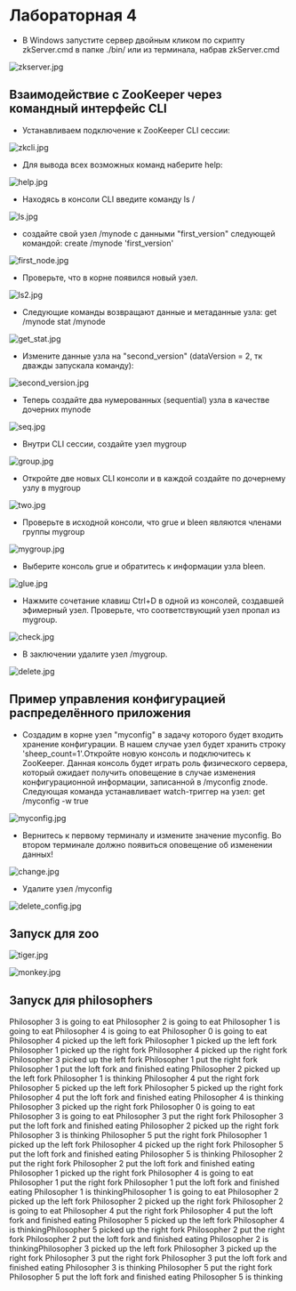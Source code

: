 # Лабораторная 4

- В Windows запустите сервер двойным кликом по скрипту zkServer.cmd в папке ./bin/ или из терминала, набрав zkServer.cmd

![zkserver.jpg](https://github.com/YanaShurinova/bigdata/blob/main/lab4/scheenshots/zkserver.jpg)

## Взаимодействие с ZooKeeper через командный интерфейс CLI

- Устанавливаем подключение к ZooKeeper CLI сессии:

![zkcli.jpg](https://github.com/YanaShurinova/bigdata/blob/main/lab4/scheenshots/zkcli.jpg)

- Для вывода всех возможных команд наберите help:

![help.jpg](https://github.com/YanaShurinova/bigdata/blob/main/lab4/scheenshots/help.jpg)

- Находясь в консоли CLI введите команду ls /

![ls.jpg](https://github.com/YanaShurinova/bigdata/blob/main/lab4/scheenshots/ls.jpg)

- создайте свой узел /mynode с данными "first_version" следующей командой: create /mynode 'first_version'

![first_node.jpg](https://github.com/YanaShurinova/bigdata/blob/main/lab4/scheenshots/first_node.jpg)

- Проверьте, что в корне появился новый узел.

![ls2.jpg](https://github.com/YanaShurinova/bigdata/blob/main/lab4/scheenshots/ls2.jpg)

- Следующие команды возвращают данные и метаданные узла: get /mynode stat /mynode

![get_stat.jpg](https://github.com/YanaShurinova/bigdata/blob/main/lab4/scheenshots/get_stat.jpg)

- Измените данные узла на "second_version" (dataVersion = 2, тк дважды запускала команду):

![second_version.jpg](https://github.com/YanaShurinova/bigdata/blob/main/lab4/scheenshots/second_version.jpg)

- Теперь создайте два нумерованных (sequential) узла в качестве дочерних mynode

![seq.jpg](https://github.com/YanaShurinova/bigdata/blob/main/lab4/scheenshots/seq.jpg)

- Внутри CLI сессии, создайте узел mygroup

![group.jpg](https://github.com/YanaShurinova/bigdata/blob/main/lab4/scheenshots/group.jpg)

- Откройте две новых CLI консоли и в каждой создайте по дочернему узлу в mygroup 

![two.jpg](https://github.com/YanaShurinova/bigdata/blob/main/lab4/scheenshots/two.jpg)

- Проверьте в исходной консоли, что grue и bleen являются членами группы mygroup

![mygroup.jpg](https://github.com/YanaShurinova/bigdata/blob/main/lab4/scheenshots/mygroup.jpg)
-  Выберите консоль grue и обратитесь к информации узла bleen.

![glue.jpg](https://github.com/YanaShurinova/bigdata/blob/main/lab4/scheenshots/glue.jpg)

- Нажмите сочетание клавиш Ctrl+D в одной из консолей, создавшей эфимерный узел. Проверьте, что соответствующий узел пропал из mygroup.

![check.jpg](https://github.com/YanaShurinova/bigdata/blob/main/lab4/scheenshots/check.jpg)

- В заключении удалите узел /mygroup.

![delete.jpg](https://github.com/YanaShurinova/bigdata/blob/main/lab4/scheenshots/delete.jpg)


## Пример управления конфигурацией распределённого приложения
- Создадим в корне узел "myconfig" в задачу которого будет входить хранение конфигурации. В нашем случае узел будет хранить строку 'sheep_count=1'.Откройте новую консоль и подключитесь к ZooKeeper. Данная консоль будет играть роль физического сервера, который ожидает получить оповещение в случае изменения конфигурационной информации, записанной в /myconfig znode. Следующая команда устанавливает watch-триггер на узел: get /myconfig -w true

![myconfig.jpg](https://github.com/YanaShurinova/bigdata/blob/main/lab4/scheenshots/myconfig.jpg)

- Вернитесь к первому терминалу и измените значение myconfig. Во втором терминале должно появиться оповещение об изменении данных!

![change.jpg](https://github.com/YanaShurinova/bigdata/blob/main/lab4/scheenshots/change.jpg)

- Удалите узел /myconfig

![delete_config.jpg](https://github.com/YanaShurinova/bigdata/blob/main/lab4/scheenshots/delete_config.jpg)


## Запуск для zoo

![tiger.jpg](https://github.com/YanaShurinova/bigdata/blob/main/lab4/scheenshots/tiger.jpg)

![monkey.jpg](https://github.com/YanaShurinova/bigdata/blob/main/lab4/scheenshots/monkey.jpg)
## Запуск для philosophers

Philosopher 3 is going to eat
Philosopher 2 is going to eat
Philosopher 1 is going to eat
Philosopher 4 is going to eat
Philosopher 0 is going to eat
Philosopher 4 picked up the left fork
Philosopher 1 picked up the left fork
Philosopher 1 picked up the right fork
Philosopher 4 picked up the right fork
Philosopher 3 picked up the left fork
Philosopher 1 put the right fork
Philosopher 1 put the loft fork and finished eating
Philosopher 2 picked up the left fork
Philosopher 1 is thinking
Philosopher 4 put the right fork
Philosopher 5 picked up the left fork
Philosopher 5 picked up the right fork
Philosopher 4 put the loft fork and finished eating
Philosopher 4 is thinking
Philosopher 3 picked up the right fork
Philosopher 0 is going to eat
Philosopher 3 is going to eat
Philosopher 3 put the right fork
Philosopher 3 put the loft fork and finished eating
Philosopher 2 picked up the right fork
Philosopher 3 is thinking
Philosopher 5 put the right fork
Philosopher 1 picked up the left fork
Philosopher 4 picked up the right fork
Philosopher 5 put the loft fork and finished eating
Philosopher 5 is thinking
Philosopher 2 put the right fork
Philosopher 2 put the loft fork and finished eating
Philosopher 1 picked up the right fork
Philosopher 4 is going to eat
Philosopher 1 put the right fork
Philosopher 1 put the loft fork and finished eating
Philosopher 1 is thinkingPhilosopher 1 is going to eat
Philosopher 2 picked up the left fork
Philosopher 2 picked up the right fork
Philosopher 2 is going to eat
Philosopher 4 put the right fork
Philosopher 4 put the loft fork and finished eating
Philosopher 5 picked up the left fork
Philosopher 4 is thinkingPhilosopher 5 picked up the right fork
Philosopher 2 put the right fork
Philosopher 2 put the loft fork and finished eating
Philosopher 2 is thinkingPhilosopher 3 picked up the left fork
Philosopher 3 picked up the right fork
Philosopher 3 put the right fork
Philosopher 3 put the loft fork and finished eating
Philosopher 3 is thinking
Philosopher 5 put the right fork
Philosopher 5 put the loft fork and finished eating
Philosopher 5 is thinking
